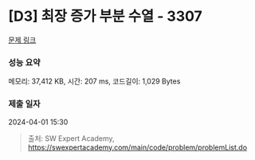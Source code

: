 # [D3] 최장 증가 부분 수열 - 3307 

[문제 링크](https://swexpertacademy.com/main/code/problem/problemDetail.do?contestProbId=AWBOKg-a6l0DFAWr) 

### 성능 요약

메모리: 37,412 KB, 시간: 207 ms, 코드길이: 1,029 Bytes

### 제출 일자

2024-04-01 15:30



> 출처: SW Expert Academy, https://swexpertacademy.com/main/code/problem/problemList.do
